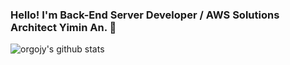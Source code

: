 ### Hello! I'm Back-End Server Developer / AWS Solutions Architect Yimin An. :wave:

![orgojy's github stats](https://github-readme-stats.vercel.app/api?username=orgojy&show_icons=true&theme=radical)

<!--
https://github.com/ikatyang/emoji-cheat-sheet/blob/master/README.md
https://zzsza.github.io/development/2020/07/10/make-github-profile-readme
-->
